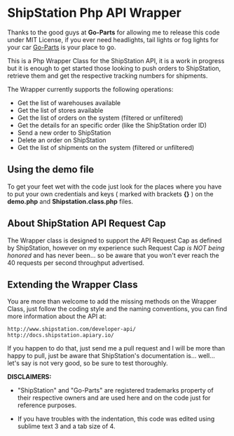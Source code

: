 # ShipStation Php API Wrapper

Thanks to the good guys at **Go-Parts** for allowing me to release this code under MIT License, if you ever need headlights, tail lights or fog lights for your car [Go-Parts](www.go-parts.com) is your place to go.

This is a Php Wrapper Class for the ShipStation API, it is a work in progress but it is enough to get started those looking to push orders to ShipStation, retrieve them and get the respective tracking numbers for shipments. 

The Wrapper currently supports the following operations:

* Get the list of warehouses available
* Get the list of stores available
* Get the list of orders on the system (filtered or unfiltered)
* Get the details for an specific order (like the ShipStation order ID)
* Send a new order to ShipStation
* Delete an order on ShipStation
* Get the list of shipments on the system (filtered or unfiltered)


## Using the demo file

To get your feet wet with the code just look for the places where you have to put your own credentials and keys ( marked with brackets **{}** ) on the **demo.php** and **Shipstation.class.php** files.


## About ShipStation API Request Cap

The Wrapper class is designed to support the API Request Cap as defined by ShipStation, however on my experience such Request Cap *is NOT being honored* and has never been... so be aware that you won't ever reach the 40 requests per second throughput advertised.


## Extending the Wrapper Class

You are more than welcome to add the missing methods on the Wrapper Class, just follow the coding style and the naming conventions, you can find more information about the API at:

```
http://www.shipstation.com/developer-api/
http://docs.shipstation.apiary.io/
```

If you happen to do that, just send me a pull request and I will be more than happy to pull, just be aware that ShipStation's documentation is... well... let's say is not very good, so be sure to test thoroughly.


**DISCLAIMERS:** 

* "ShipStation" and "Go-Parts" are registered trademarks property of their respective owners and are used here and on the code just for reference purposes.

* If you have troubles with the indentation, this code was edited using sublime text 3 and a tab size of 4.


